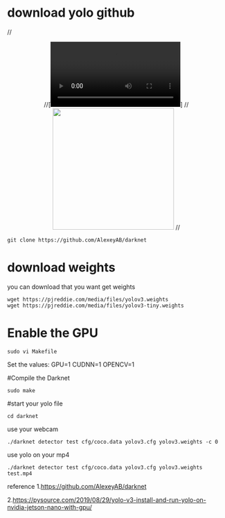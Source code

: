 # download yolo github

//<p align="center">
  //[![Watch the video](https://github.com/hsiehchungting/Jetson-nano/blob/master/yolo/yolo_result.mp4)]
  //<img src="https://github.com/hsiehchungting/Jetson-nano/blob/master/yolo/yolo_result.mp4" width="280">
//</p>

```
git clone https://github.com/AlexeyAB/darknet
```
# download weights
you can download that you want get weights

```
wget https://pjreddie.com/media/files/yolov3.weights
wget https://pjreddie.com/media/files/yolov3-tiny.weights
```

# Enable the GPU

```
sudo vi Makefile
```
Set the values:
GPU=1
CUDNN=1
OPENCV=1

#Compile the Darknet
```
sudo make
```

#start your yolo file
```
cd darknet
```

use your webcam
```
./darknet detector test cfg/coco.data yolov3.cfg yolov3.weights -c 0

```

use yolo on your mp4
```
./darknet detector test cfg/coco.data yolov3.cfg yolov3.weights test.mp4 

```

reference
1.https://github.com/AlexeyAB/darknet

2.https://pysource.com/2019/08/29/yolo-v3-install-and-run-yolo-on-nvidia-jetson-nano-with-gpu/
